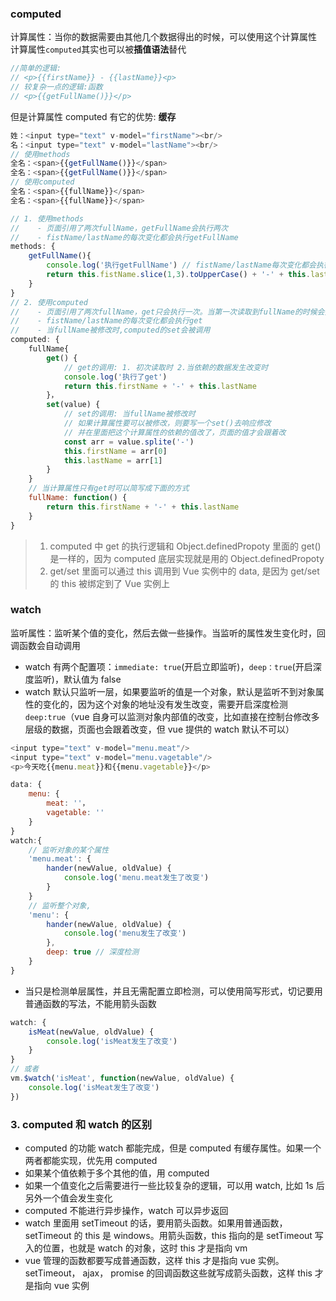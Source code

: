 ### computed

计算属性：当你的数据需要由其他几个数据得出的时候，可以使用这个计算属性  
 计算属性`computed`其实也可以被**插值语法**替代
 ```js
//简单的逻辑:
// <p>{{firstName}} - {{lastName}}<p>
// 较复杂一点的逻辑:函数
// <p>{{getFullName()}}</p>
 ```
但是计算属性 computed 有它的优势: **缓存**

```js
姓：<input type="text" v-model="firstName"><br/>
名：<input type="text" v-model="lastName"><br/>
// 使用methods
全名：<span>{{getFullName()}}</span>
全名：<span>{{getFullName()}}</span>
// 使用computed
全名：<span>{{fullName}}</span>
全名：<span>{{fullName}}</span>

// 1. 使用methods
//    - 页面引用了两次fullName，getFullName会执行两次
//    - fistName/lastName的每次变化都会执行getFullName
methods: {
    getFullName(){
        console.log('执行getFullName') // fistName/lastName每次变化都会执行
        return this.fistName.slice(1,3).toUpperCase() + '-' + this.lastName.toUpperCase()
    }
}
// 2. 使用computed
//    - 页面引用了两次fullName，get只会执行一次。当第一次读取到fullName的时候会执行get，然后再次读取是直接拿缓存的值，不会再执行get()。这就是computed的缓存属性
//    - fistName/lastName的每次变化都会执行get
//    - 当fullName被修改时,computed的set会被调用
computed: {
    fullName{
        get() {
            // get的调用: 1. 初次读取时 2.当依赖的数据发生改变时
            console.log('执行了get')
            return this.firstName + '-' + this.lastName
        }，
        set(value) {
            // set的调用: 当fullName被修改时
            // 如果计算属性要可以被修改，则要写一个set()去响应修改
            // 并在里面把这个计算属性的依赖的值改了，页面的值才会跟着改
            const arr = value.splite('-')
            this.firstName = arr[0]
            this.lastName = arr[1]
        }
    }
    // 当计算属性只有get时可以简写成下面的方式
    fullName: function() {
        return this.firstName + '-' + this.lastName
    }
}
```

> 1. computed 中 get 的执行逻辑和 Object.definedPropoty 里面的 get()是一样的，因为 computed 底层实现就是用的 Object.definedPropoty
> 2. get/set 里面可以通过 this 调用到 Vue 实例中的 data, 是因为 get/set 的 this 被绑定到了 Vue 实例上

### watch

监听属性：监听某个值的变化，然后去做一些操作。当监听的属性发生变化时，回调函数会自动调用

- watch 有两个配置项：`immediate: true`(开启立即监听)，`deep：true`(开启深度监听)，默认值为 false
- watch 默认只监听一层，如果要监听的值是一个对象，默认是监听不到对象属性的变化的，因为这个对象的地址没有发生改变，需要开启深度检测`deep:true`（vue 自身可以监测对象内部值的改变，比如直接在控制台修改多层级的数据，页面也会跟着改变，但 vue 提供的 watch 默认不可以）

```js
<input type="text" v-model="menu.meat"/>
<input type="text" v-model="menu.vagetable"/>
<p>今天吃{{menu.meat}}和{{menu.vagetable}}</p>

data: {
    menu: {
        meat: ''，
        vagetable: ''
    }
}
watch:{
    // 监听对象的某个属性
    'menu.meat': {
        hander(newValue, oldValue) {
            console.log('menu.meat发生了改变')
        }
    }
    // 监听整个对象,
    'menu': {
        hander(newValue, oldValue) {
            console.log('menu发生了改变')
        },
        deep: true // 深度检测
    }
}
```

- 当只是检测单层属性，并且无需配置立即检测，可以使用简写形式，切记要用普通函数的写法，不能用箭头函数

```js
watch: {
    isMeat(newValue, oldValue) {
        console.log('isMeat发生了改变')
    }
}
// 或者
vm.$watch('isMeat', function(newValue, oldValue) {
    console.log('isMeat发生了改变')
})
```

### 3. computed 和 watch 的区别

- computed 的功能 watch 都能完成，但是 computed 有缓存属性。如果一个两者都能实现，优先用 computed
- 如果某个值依赖于多个其他的值，用 computed
- 如果一个值变化之后需要进行一些比较复杂的逻辑，可以用 watch, 比如 1s 后另外一个值会发生变化
- computed 不能进行异步操作，watch 可以异步返回
- watch 里面用 setTimeout 的话，要用箭头函数。如果用普通函数，setTimeout 的 this 是 windows。用箭头函数，this 指向的是 setTimeout 写入的位置，也就是 watch 的对象，这时 this 才是指向 vm
- vue 管理的函数都要写成普通函数，这样 this 才是指向 vue 实例。setTimeout， ajax， promise 的回调函数这些就写成箭头函数，这样 this 才是指向 vue 实例

